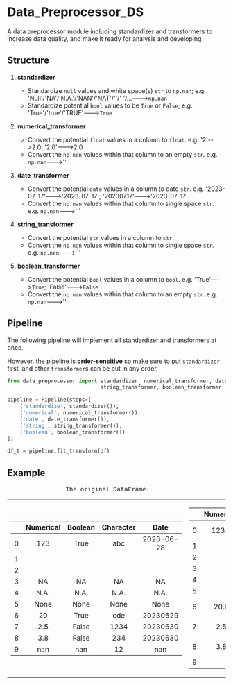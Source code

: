 # Data_Preprocessor_DS
A data preprocessor module including standardizer and transformers to increase data quality, and make it ready for analysis and developing

## Structure
1. **standardizer**
   - Standardize `null` values and white space(s) `str` to `np.nan`; e.g. 'Null'/'NA'/'N.A.'/'NAN'/'NAT'/''/' '/...--->`np.nan`
   - Standardize potential `bool` values to be `True` or `False`; e.g. 'True'/'true'/'TRUE'--->`True`

3. **numerical_transformer**
   - Convert the potential `float` values in a column to `float`. e.g. '2'-->2.0; '2.0'--->2.0
   - Convert the `np.nan` values within that column to an empty `str`. e.g. `np.nan`--->''

4. **date_transformer**
   - Convert the potential `date` values in a column to date `str`. e.g. '2023-07-17'--->'2023-07-17'; '20230717'--->'2023-07-17'
   - Convert the `np.nan` values within that column to single space `str`. e.g. `np.nan`--->' '

6. **string_transformer**
   - Convert the potential `str` values in a column to `str`.
   - Convert the `np.nan` values within that column to single space `str`. e.g. `np.nan`--->' '

7. **boolean_transformer**
   - Convert the potential `bool` values in a column to `bool`. e.g. 'True'--->`True`; 'False'--->`False`
   - Convert the `np.nan` values within that column to an empty `str`. e.g. `np.nan`--->''

## Pipeline
The following pipeline will implement all standardizer and transformers at once.

However, the pipeline is **order-sensitive** so make sure to put `standardizer` first, and other `transformer`s can be put in any order.
```python
from data_preprocessor import standardizer, numerical_transformer, date_transformer,
                              string_transformer, boolean_transformer

pipeline = Pipeline(steps=[
    ('standardize', standardizer()),
    ('numerical', numerical_transformer()),
    ('date', date_transformer()),
    ('string', string_transformer()),
    ('boolean', boolean_transformer())
])

df_t = pipeline.fit_transform(df)
```

## Example
<pre>
                The original DataFrame:                                   The transformed DataFrame:
</pre>
<table>
<tr>
<td>

|     | Numerical    | Boolean    | Character    | Date        |
|:---:|:------------:|:----------:|:------------:|:-----------:|
|  0  | 123          | True       | abc          | 2023-06-28  |
|  1  |              |            |              |             |
|  2  |              |            |              |             |
|  3  | NA           | NA         | NA           | NA          |
|  4  | N.A.         | N.A.       | N.A.         | N.A.        |
|  5  | None         | None       | None         | None        |
|  6  | 20           | True       | cde          | 20230629    |
|  7  | 2.5          | False      | 1234         | 20230630    |
|  8  | 3.8          | False      | 234          | 20230630    |
|  9  | nan          | nan        | 12           | nan         |

</td>
<td>

|     | Numerical    | Boolean    | Character    | Date        |
|:---:|:------------:|:----------:|:------------:|:-----------:|
|  0  | 123.0        | True       | abc          | 2023-06-28  |
|  1  |              |            |              |             |
|  2  |              |            |              |             |
|  3  |              |            |              |             |
|  4  |              |            |              |             |
|  5  |              |            |              |             |
|  6  | 20.0         | True       | cde          | 2023-06-29  |
|  7  | 2.5          | False      | 1234         | 2023-06-30  |
|  8  | 3.8          | False      | 234          | 2023-06-30  |
|  9  |              |            | 12           |             |

</td>
</tr>
</table>

